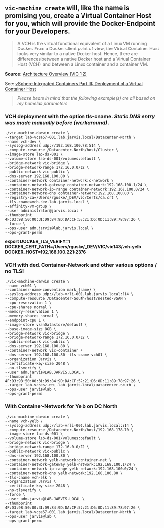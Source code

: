 ## `vic-machine create` will, like the name is promising you, create a Virtual Container Host for you, which will provide the Docker-Endpoint for your Developers.

> A VCH is the virtual functional equivalent of a Linux VM running Docker. From a Docker client point of view, the Virtual Container Host looks very similar to a native Docker host. Hence, there are differences between a native Docker host and a Virtual Container Host (VCH), and between a Linux container and a container VM.

**Source:** <a href="https://www.vmware.com/content/dam/digitalmarketing/vmware/en/pdf/vsphere/vmware-vsphere-integrated-containers-white-paper.pdf" target="_blank">Architecture Overview (VIC 1.2)</a>

See: <a href="https://rguske.github.io/post/vsphere-integrated-containers-part-iii-deployment-of-a-virtual-container-host/" target="_blank">vSphere Integrated Containers Part III: Deployment of a Virtual Container Host</a>

> *Please beare in mind that the following example(s) are all based on my homelab parameters*

### VCH deployment with the option tls-cname. *Static DNS entry was made manually before (workaround)*.

```
./vic-machine-darwin create \
--target lab-vcsa67-001.lab.jarvis.local/Datacenter-North \
--name vch-dev \
--syslog-address udp://192.168.100.78:514 \
--compute-resource /Datacenter-North/host/Cluster \
--image-store lab-ds-001 \
--volume-store lab-ds-001/volumes:default \
--bridge-network vic-bridge \
--bridge-network-range 172.16.0.0/12 \
--public-network vic-public \
--dns-server 192.168.100.80 \
--container-network container-network:c-network \
--container-network-gateway container-network:192.168.100.1/24 \
--container-network-ip-range container-network:192.168.100.0/24 \
--container-network-dns container-network:192.168.100.80 \
--registry-ca=/Users/rguske/_DEV/vic/Certs/ca.crt \
--tls-cname=vch-dev.lab.jarvis.local \
--affinity-vm-group \
--user administrator@jarvis.local \
--thumbprint 4F:D3:9B:50:00:31:D9:84:9D:DA:CF:57:21:D6:0D:11:89:78:97:26 \
--force \
--ops-user adm.jarvis@lab.jarvis.local \
--ops-grant-perms
```

**export DOCKER_TLS_VERIFY=1 DOCKER_CERT_PATH=/Users/rguske/_DEV/VIC/vic143/vch-yelb DOCKER_HOST=192.168.100.221:2376**

### VCH with ded. Container-Network and other various options / no TLS!

```
./vic-machine-darwin create \
--name vch01 \
--container-name-convention mark_{name} \
--syslog-address udp://lab-vrli-001.lab.jarvis.local:514 \
--compute-resource /Datacenter-South/host/nested-vSAN \
--cpu-reservation 1 \
--cpu-shares normal \
--memory-reservation 1 \
--memory-shares normal \
--endpoint-cpu 1 \
--image-store vsanDatastore/default \
--base-image-size 8GB \
--bridge-network vic-bridge \
--bridge-network-range 172.16.0.0/12 \
--public-network vic-public \
--dns-server 192.168.100.80 \
--container-network vic-container \
--dns-server 192.168.100.80--tls-cname vch01 \
--organization Jarvis \
--certificate-key-size 2048 \
--no-tlsverify \
--user adm.jarvis@LAB.JARVIS.LOCAL \
--thumbprint 4F:D3:9B:50:00:31:D9:84:9D:DA:CF:57:21:D6:0D:11:89:78:97:26 \
--target lab-vcsa67-001.lab.jarvis.local/Datacenter-South \
--ops-user jarvis@lab \
--ops-grant-perms
```

### With Container-Network for Yelb on DC North ###

```
./vic-machine-darwin create \
--name vch-yelb \
--syslog-address udp://lab-vrli-001.lab.jarvis.local:514 \
--compute-resource /Datacenter-North/host/192.168.178.70 \
--image-store lab-ds-001 \
--volume-store lab-ds-001/volumes:default \
--bridge-network vic-bridge \
--bridge-network-range 172.16.0.0/12 \
--public-network vic-public \
--dns-server 192.168.100.80 \
--container-network yelb-network:container-net \
--container-network-gateway yelb-network:192.168.100.1/24 \
--container-network-ip-range yelb-network:192.168.100.0/24 \
--container-network-dns yelb-network:192.168.100.80 \
--tls-cname vch-elk \
--organization Jarvis \
--certificate-key-size 2048 \
--no-tlsverify \
--force \
--user adm.jarvis@LAB.JARVIS.LOCAL \
--thumbprint 4F:D3:9B:50:00:31:D9:84:9D:DA:CF:57:21:D6:0D:11:89:78:97:26 \
--target lab-vcsa67-001.lab.jarvis.local/Datacenter-North \
--ops-user jarvis@lab \
--ops-grant-perms
```